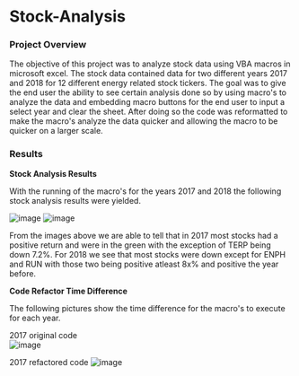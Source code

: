 # Stock-Analysis

### Project Overview

The objective of this project was to analyze stock data using VBA macros in microsoft excel. The stock data contained data for two different years 2017 and 2018 for 12 different energy related stock tickers. The goal was to give the end user the ability to see certain analysis done so by using macro's to analyze the data and embedding macro buttons for the end user to input a select year and clear the sheet. After doing so the code was reformatted to make the macro's analyze the data quicker and allowing the macro to be quicker on a larger scale.

### Results 

**Stock Analysis Results**

With the running of the macro's for the years 2017 and 2018 the following stock analysis results were yielded.

![image](https://user-images.githubusercontent.com/85713568/136495839-e79694eb-78b0-4e8e-a92f-354374df99cc.png)
![image](https://user-images.githubusercontent.com/85713568/136495906-f548a9e1-cf06-4c4e-a2ea-5ae83a7544ea.png)

From the images above we are able to tell that in 2017 most stocks had a positive return and were in the green with the exception of TERP being down 7.2%.
For 2018 we see that most stocks were down except for ENPH and RUN with those two being positive atleast 8x% and positive the year before.

**Code Refactor Time Difference**

The following pictures show the time difference for the macro's to execute for each year.

2017 original code                                                        
![image](https://user-images.githubusercontent.com/85713568/136496649-6190e494-2d39-4df2-bd83-d93a3f2ca4af.png)

2017 refactored code
![image](https://user-images.githubusercontent.com/85713568/136497045-8a89f9ef-ae14-44f5-a8f9-d37d96850d0c.png)











